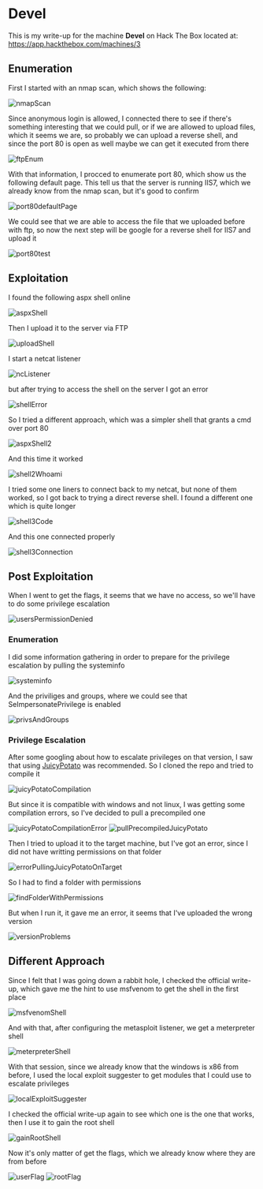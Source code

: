 # Devel

This is my write-up for the machine **Devel** on Hack The Box located at: https://app.hackthebox.com/machines/3

## Enumeration

First I started with an nmap scan, which shows the following:

![nmapScan](./res/Devel/nmapScan.png)

Since anonymous login is allowed, I connected there to see if there's something interesting that we could pull, or if we are allowed to upload files, which it seems we are, so probably we can upload a reverse shell, and since the port 80 is open as well maybe we can get it executed from there

![ftpEnum](./res/Devel/ftpEnum.png)

With that information, I procced to enumerate port 80, which show us the following default page. This tell us that the server is running IIS7, which we already know from the nmap scan, but it's good to confirm

![port80defaultPage](./res/Devel/port80defaultPage.png)

We could see that we are able to access the file that we uploaded before with ftp, so now the next step will be google for a reverse shell for IIS7 and upload it

![port80test](./res/Devel/port80test.png)

## Exploitation

I found the following aspx shell online

![aspxShell](./res/Devel/aspxShell.png)

Then I upload it to the server via FTP

![uploadShell](./res/Devel/uploadShell.png)

I start a netcat listener

![ncListener](./res/Devel/ncListener.png)

but after trying to access the shell on the server I got an error

![shellError](./res/Devel/shellError.png)

So I tried a different approach, which was a simpler shell that grants a cmd over port 80

![aspxShell2](./res/Devel/aspxShell2.png)

And this time it worked

![shell2Whoami](./res/Devel/shell2Whoami.png)

I tried some one liners to connect back to my netcat, but none of them worked, so I got back to trying a direct reverse shell. I found a different one which is quite longer

![shell3Code](./res/Devel/shell3Code.png)

And this one connected properly

![shell3Connection](./res/Devel/shell3Connection.png)

## Post Exploitation

When I went to get the flags, it seems that we have no access, so we'll have to do some privilege escalation

![usersPermissionDenied](./res/Devel/usersPermissionDenied.png)

### Enumeration

I did some information gathering in order to prepare for the privilege escalation by pulling the systeminfo

![systeminfo](./res/Devel/systeminfo.png)

And the priviliges and groups, where we could see that SeImpersonatePrivilege is enabled

![privsAndGroups](./res/Devel/privsAndGroups.png)

### Privilege Escalation

After some googling about how to escalate privileges on that version, I saw that using [JuicyPotato](https://github.com/ohpe/juicy-potato/tree/master) was recommended. So I cloned the repo and tried to compile it

![juicyPotatoCompilation](./res/Devel/juicyPotatoCompilation.png)

But since it is compatible with windows and not linux, I was getting some compilation errors, so I've decided to pull a precompiled one

![juicyPotatoCompilationError](./res/Devel/juicyPotatoCompilationError.png)
![pullPrecompiledJuicyPotato](./res/Devel/pullPrecompiledJuicyPotato.png)

Then I tried to upload it to the target machine, but I've got an error, since I did not have writting permissions on that folder

![errorPullingJuicyPotatoOnTarget](./res/Devel/errorPullingJuicyPotatoOnTarget.png)

So I had to find a folder with permissions

![findFolderWithPermissions](./res/Devel/findFolderWithPermissions.png)

But when I run it, it gave me an error, it seems that I've uploaded the wrong version

![versionProblems](./res/Devel/versionProblems.png)

## Different Approach

Since I felt that I was going down a rabbit hole, I checked the official write-up, which gave me the hint to use msfvenom to get the shell in the first place

![msfvenomShell](./res/Devel/msfvenomShell.png)

And with that, after configuring the metasploit listener, we get a meterpreter shell

![meterpreterShell](./res/Devel/meterpreterShell.png)

With that session, since we already know that the windows is x86 from before, I used the local exploit suggester to get modules that I could use to escalate privileges

![localExploitSuggester](./res/Devel/localExploitSuggester.png)

I checked the official write-up again to see which one is the one that works, then I use it to gain the root shell

![gainRootShell](./res/Devel/gainRootShell.png)

Now it's only matter of get the flags, which we already know where they are from before

![userFlag](./res/Devel/userFlag.png)
![rootFlag](./res/Devel/rootFlag.png)
